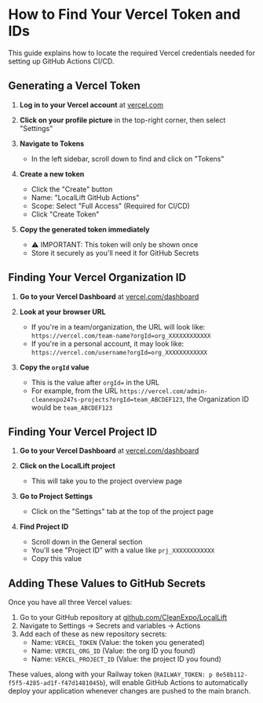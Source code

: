 # How to Find Your Vercel Token and IDs

This guide explains how to locate the required Vercel credentials needed for setting up GitHub Actions CI/CD.

## Generating a Vercel Token

1. **Log in to your Vercel account** at [vercel.com](https://vercel.com/dashboard)

2. **Click on your profile picture** in the top-right corner, then select "Settings"

3. **Navigate to Tokens**
   - In the left sidebar, scroll down to find and click on "Tokens"

4. **Create a new token**
   - Click the "Create" button
   - Name: "LocalLift GitHub Actions"
   - Scope: Select "Full Access" (Required for CI/CD)
   - Click "Create Token"

5. **Copy the generated token immediately**
   - ⚠️ IMPORTANT: This token will only be shown once
   - Store it securely as you'll need it for GitHub Secrets

## Finding Your Vercel Organization ID

1. **Go to your Vercel Dashboard** at [vercel.com/dashboard](https://vercel.com/dashboard)

2. **Look at your browser URL**
   - If you're in a team/organization, the URL will look like:
     `https://vercel.com/team-name?orgId=org_XXXXXXXXXXXX`
   - If you're in a personal account, it may look like:
     `https://vercel.com/username?orgId=org_XXXXXXXXXXXX`

3. **Copy the `orgId` value**
   - This is the value after `orgId=` in the URL
   - For example, from the URL `https://vercel.com/admin-cleanexpo247s-projects?orgId=team_ABCDEF123`, 
     the Organization ID would be `team_ABCDEF123`

## Finding Your Vercel Project ID

1. **Go to your Vercel Dashboard** at [vercel.com/dashboard](https://vercel.com/dashboard)

2. **Click on the LocalLift project**
   - This will take you to the project overview page

3. **Go to Project Settings**
   - Click on the "Settings" tab at the top of the project page

4. **Find Project ID**
   - Scroll down in the General section
   - You'll see "Project ID" with a value like `prj_XXXXXXXXXXXX`
   - Copy this value

## Adding These Values to GitHub Secrets

Once you have all three Vercel values:

1. Go to your GitHub repository at [github.com/CleanExpo/LocalLift](https://github.com/CleanExpo/LocalLift)
2. Navigate to Settings → Secrets and variables → Actions
3. Add each of these as new repository secrets:
   - Name: `VERCEL_TOKEN` (Value: the token you generated)
   - Name: `VERCEL_ORG_ID` (Value: the org ID you found)
   - Name: `VERCEL_PROJECT_ID` (Value: the project ID you found)

These values, along with your Railway token (`RAILWAY_TOKEN: p 0e58b112-f5f5-4285-ad1f-f47d1481045b`), will enable GitHub Actions to automatically deploy your application whenever changes are pushed to the main branch.
